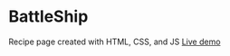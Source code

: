 # BattleShip
Recipe page created with HTML, CSS, and JS
[Live demo]((https://beterbread.github.io/battleship/))
